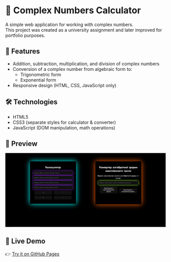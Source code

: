 # 🧮 Complex Numbers Calculator

A simple web application for working with complex numbers.  
This project was created as a university assignment and later improved for portfolio purposes.  

## 🚀 Features
- Addition, subtraction, multiplication, and division of complex numbers  
- Conversion of a complex number from algebraic form to:
  - Trigonometric form
  - Exponential form  
- Responsive design (HTML, CSS, JavaScript only)  

## 🛠 Technologies
- HTML5  
- CSS3 (separate styles for calculator & converter)  
- JavaScript (DOM manipulation, math operations)  

## 📸 Preview
![App Screenshot](screenshot.png)  
 

## 🔗 Live Demo
👉 [Try it on GitHub Pages](https://covl21.github.io/complex-calculator/calculator.html)  
  
